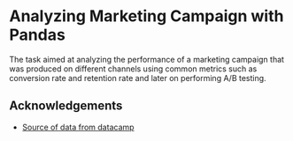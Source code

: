 
# Analyzing Marketing Campaign with Pandas 

The task aimed at analyzing the performance of a marketing campaign that was produced on  different channels using common metrics such as conversion rate and retention rate and later on performing A/B testing. 





## Acknowledgements

 - [Source of data from datacamp](https://app.datacamp.com/learn/courses/analyzing-marketing-campaigns-with-pandas)


